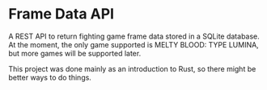 # Frame Data API

A REST API to return fighting game frame data stored in a SQLite database. At 
the moment, the only game supported is MELTY BLOOD: TYPE LUMINA, but more games 
will be supported later.

This project was done mainly as an introduction to Rust, so there might be 
better ways to do things.
